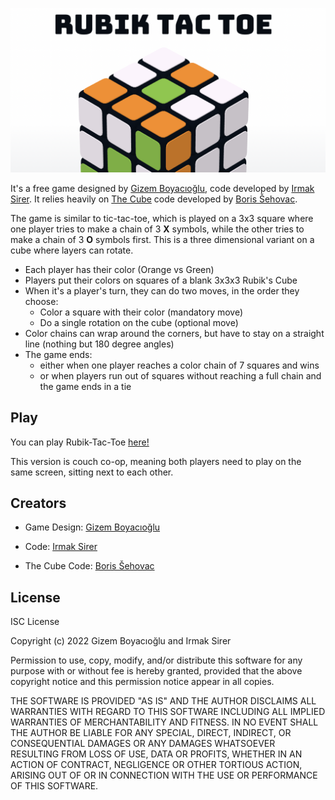 
[![Rubik Tac Toe](https://raw.githubusercontent.com/frrmack/rubik-tac-toe/master/assets/icons/meta-image.png)](https://frrmack.github.io/rubik-tac-toe/)


It's a free game designed by [Gizem Boyacıoğlu](https://www.linkedin.com/in/gizemboyacioglu/), code developed by [Irmak Sirer](https://www.irmaksirer.com). 
It relies heavily on [The Cube](https://github.com/bsehovac/the-cube) code developed by [Boris Šehovac](https://github.com/bsehovac). 

The game is similar to tic-tac-toe, which is played on a 3x3 square where one player tries to make a chain of 3 **X** symbols, while the other tries to make a chain of 3 **O** symbols first. This is a three dimensional variant on a cube where layers can rotate.

- Each player has their color (Orange vs Green)
- Players put their colors on squares of a blank 3x3x3 Rubik's Cube 
- When it's a player's turn, they can do two moves, in the order they choose:
    - Color a square with their color (mandatory move)
    - Do a single rotation on the cube (optional move)
- Color chains can wrap around the corners, but have to stay on a straight line (nothing but 180 degree angles)
- The game ends: 
    - either when one player reaches a color chain of 7 squares and wins
    - or when players run out of squares without reaching a full chain and the game ends in a tie


## Play
You can play Rubik-Tac-Toe [here!](https://frrmack.github.io/rubik-tac-toe/)

This version is couch co-op, meaning both players need to play on the same screen, sitting next to each other.


## Creators

- Game Design: [Gizem Boyacıoğlu](https://www.linkedin.com/in/gizemboyacioglu/)

- Code: [Irmak Sirer](https://www.irmaksirer.com)

- The Cube Code: [Boris Šehovac](https://github.com/bsehovac)



## License

ISC License

Copyright (c) 2022 Gizem Boyacıoğlu and Irmak Sirer

Permission to use, copy, modify, and/or distribute this software for any purpose with or without fee is hereby granted, provided that the above copyright notice and this permission notice appear in all copies.

THE SOFTWARE IS PROVIDED "AS IS" AND THE AUTHOR DISCLAIMS ALL WARRANTIES WITH REGARD TO THIS SOFTWARE INCLUDING ALL IMPLIED WARRANTIES OF MERCHANTABILITY AND FITNESS. IN NO EVENT SHALL THE AUTHOR BE LIABLE FOR ANY SPECIAL, DIRECT, INDIRECT, OR CONSEQUENTIAL DAMAGES OR ANY DAMAGES WHATSOEVER RESULTING FROM LOSS OF USE, DATA OR PROFITS, WHETHER IN AN ACTION OF CONTRACT, NEGLIGENCE OR OTHER TORTIOUS ACTION, ARISING OUT OF OR IN CONNECTION WITH THE USE OR PERFORMANCE OF THIS SOFTWARE.

##
